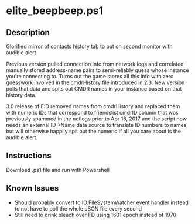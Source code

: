 # elite_beepbeep.ps1

## Description

Glorified mirror of contacts history tab to put on second monitor with audible alert

Previous version pulled connection info from network logs and correlated manually stored address-name pairs to semi-reliably guess whose instance you're connecting to.  Turns out the game stores all this info with zero guesswork involved in the cmdrHistory file introduced in 2.3. New version polls that data and spits out CMDR names in your instance based on that history data.

3.0 release of E:D removed names from cmdrHistory and replaced them with numeric IDs that correspond to friendslist cmdrID column that was previously spammed in the netlogs prior to Apr 18, 2017 and the script now needs an external ID->Name data source to translate ID numbers to names, but will otherwise happily spit out the numeric if all you care about is the audible alert.

## Instructions

Download .ps1 file and run with Powershell

## Known Issues

* Should probably convert to IO.FileSystemWatcher event handler instead to not have to poll the whole JSON file every second
* Still need to drink bleach over FD using 1601 epoch instead of 1970
